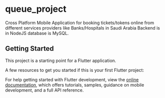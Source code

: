 # queue_project

Cross Platform Mobile Application for booking tickets/tokens online from different services providers like Banks/Hospitals in Saudi Arabia Backend is in NodeJS database is MySQL.

## Getting Started

This project is a starting point for a Flutter application.

A few resources to get you started if this is your first Flutter project:

For help getting started with Flutter development, view the
[online documentation](https://docs.flutter.dev/), which offers tutorials,
samples, guidance on mobile development, and a full API reference.
